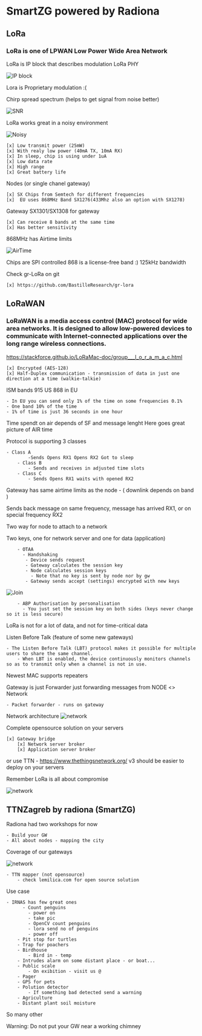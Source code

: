 # SmartZG powered by Radiona

## LoRa
  ### LoRa is one of LPWAN Low Power Wide Area Network
  
LoRa is IP block that describes modulation LoRa PHY

![IP block](http://www.bitreactive.com/wp-content/uploads/2015/09/Lora-Block.png)
	
Lora is Proprietary modulation :(

Chirp spread spectrum (helps to get signal from noise better)

![SNR](pics/chirp.png)

LoRa works great in a noisy environment

![Noisy](pics/noisy.jpg)

	[x] Low transmit power (25mW)
	[x] With realy low power (40mA TX, 10mA RX)
	[x] In sleep, chip is using under 1uA
	[x] Low data rate
	[x] High range
	[x] Great battery life

Nodes (or single chanel gateway)

	[x] SX Chips from Semtech for different frequencies
	[x]  EU uses 868MHz Band SX1276(433Mhz also an option with SX1278)

Gateway SX1301/SX1308 for gateway

	[x] Can receive 8 bands at the same time
	[x] Has better sensitivity

868MHz has Airtime limits

![AirTime](pics/AirTime.png)

Chips are SPI controlled
868 is a license-free band :)
125kHz bandwidth

Check gr-LoRa on git

	[x] https://github.com/BastilleResearch/gr-lora




## LoRaWAN
### LoRaWAN is a media access control (MAC) protocol for wide area networks. It is designed to allow low-powered devices to communicate with Internet-connected applications over the long range wireless connections.
https://stackforce.github.io/LoRaMac-doc/group___l_o_r_a_m_a_c.html

	[x] Encrypted (AES-128)
	[x] Half-Duplex communication - transmission of data in just one direction at a time (walkie-talkie) 

ISM bands 915 US 868 in EU

	- In EU you can send only 1% of the time on some frequencies 0.1%
	- One band 10% of the time
	- 1% of time is just 36 seconds in one hour

Time spendt on air depends of SF and message lenght
Here goes great picture of AIR time

Protocol is supporting 3 classes

	- Class A
        	-Sends Opens RX1 Opens RX2 Got to sleep
    	- Class B 
        	- Sends and receives in adjusted time slots
    	- Class C 
        	- Sends Opens RX1 waits with opened RX2

Gateway has same airtime limits as the node - ( downlink depends on band )

Sends back message on same frequency, message has arrived RX1, or on special frequency RX2
    
Two way for node to attach to a network
        
Two keys, one for network server and one for data (application)

        - OTAA
          - Handshaking
           - Device sends request
           - Gateway calculates the session key
           - Node calculates session keys
             - Note that no key is sent by node nor by gw
           - Gateway sends accept (settings) encrypted with new keys
	   
![Join](pics/Join.jpg)  
	 
        - ABP Authorisation by personalisation
          - You just set the session key on both sides (keys never change so it is less secure)
        
LoRa is not for a lot of data, and not for time-critical data

Listen Before Talk (feature of some new gateways)

	- The Listen Before Talk (LBT) protocol makes it possible for multiple users to share the same channel. 
        - When LBT is enabled, the device continuously monitors channels so as to transmit only when a channel is not in use.

Newest MAC supports repeaters

Gateway is just Forwarder  just forwarding messages from NODE <> Network

	- Packet forwarder - runs on gateway

Network architecture
            ![network](pics/network.jpeg)

Complete opensource solution on your servers

	[x] Gateway bridge
        [x] Network server broker
        [x] Application server broker

or use TTN - https://www.thethingsnetwork.org/
v3 should be easier to deploy on your servers

Remember LoRa is all about compromise

![network](pics/pick-2-.jpg)

## TTNZagreb by radiona (SmartZG)

Radiona had two workshops for now
 
	- Build your GW
	- All about nodes - mapping the city

Coverage of our gateways

![network](pics/map.png)

	- TTN mapper (not opensource)
        - check lemilica.com for open source solution

Use case
    
	- IRNAS has few great ones
          - Count penguins
            - power on
            - take pic
            - OpenCV count penguins
            - lora send no of penguins
            - power off
        - Pit stop for turtles
        - Trap for poachers
    	- Birdhouse
        	- Bird in - temp
    	- Intrudes alarm on some distant place - or boat...
    	- Public scale
        	- On exibition - visit us @
    	- Pager
    	- GPS for pets
    	- Polution detector
        	- If something bad detected send a warning
    	- Agriculture
    	- Distant plant soil moisture

So many other

Warning:
    Do not put your GW near a working chimney

